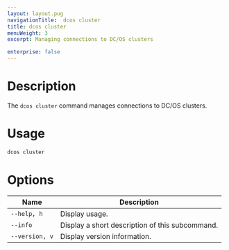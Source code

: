 ```yaml
---
layout: layout.pug
navigationTitle:  dcos cluster
title: dcos cluster
menuWeight: 3
excerpt: Managing connections to DC/OS clusters

enterprise: false
---
```


# Description

The `dcos cluster` command manages connections to DC/OS clusters.

# Usage

```bash
dcos cluster
```

# Options

| Name |  Description |
|---------|-------------|
| `--help, h`   |  Display usage. |
| `--info`   |   Display a short description of this subcommand. |
| `--version, v`   |  Display version information. |

